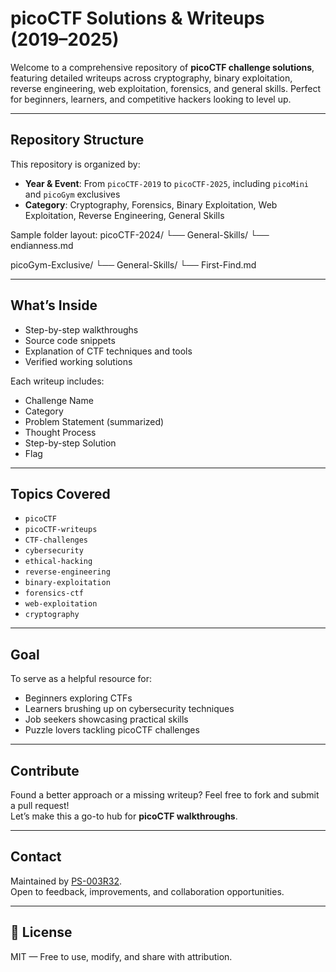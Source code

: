 # picoCTF Solutions & Writeups (2019–2025)

Welcome to a comprehensive repository of **picoCTF challenge solutions**, featuring detailed writeups across cryptography, binary exploitation, reverse engineering, web exploitation, forensics, and general skills. Perfect for beginners, learners, and competitive hackers looking to level up.

---

## Repository Structure

This repository is organized by:
- **Year & Event**: From `picoCTF-2019` to `picoCTF-2025`, including `picoMini` and `picoGym` exclusives
- **Category**: Cryptography, Forensics, Binary Exploitation, Web Exploitation, Reverse Engineering, General Skills

Sample folder layout:
 picoCTF-2024/ └── General-Skills/ └── endianness.md

 picoGym-Exclusive/ └── General-Skills/ └── First-Find.md


---

##  What’s Inside

-  Step-by-step walkthroughs
-  Source code snippets
-  Explanation of CTF techniques and tools
-  Verified working solutions

Each writeup includes:
- Challenge Name
- Category
- Problem Statement (summarized)
- Thought Process
- Step-by-step Solution
- Flag

---

##  Topics Covered

- `picoCTF`
- `picoCTF-writeups`
- `CTF-challenges`
- `cybersecurity`
- `ethical-hacking`
- `reverse-engineering`
- `binary-exploitation`
- `forensics-ctf`
- `web-exploitation`
- `cryptography`

---

##  Goal

To serve as a helpful resource for:
-  Beginners exploring CTFs
-  Learners brushing up on cybersecurity techniques
-  Job seekers showcasing practical skills
-  Puzzle lovers tackling picoCTF challenges

---

##  Contribute

Found a better approach or a missing writeup? Feel free to fork and submit a pull request!  
Let’s make this a go-to hub for **picoCTF walkthroughs**.

---

##  Contact

Maintained by [PS-003R32](https://github.com/PS-003R32).  
Open to feedback, improvements, and collaboration opportunities.

---

## 📌 License

MIT — Free to use, modify, and share with attribution.

